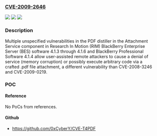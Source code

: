 ### [CVE-2009-2646](https://cve.mitre.org/cgi-bin/cvename.cgi?name=CVE-2009-2646)
![](https://img.shields.io/static/v1?label=Product&message=n%2Fa&color=blue)
![](https://img.shields.io/static/v1?label=Version&message=n%2Fa&color=blue)
![](https://img.shields.io/static/v1?label=Vulnerability&message=n%2Fa&color=brighgreen)

### Description

Multiple unspecified vulnerabilities in the PDF distiller in the Attachment Service component in Research In Motion (RIM) BlackBerry Enterprise Server (BES) software 4.1.3 through 4.1.6 and BlackBerry Professional Software 4.1.4 allow user-assisted remote attackers to cause a denial of service (memory corruption) or possibly execute arbitrary code via a crafted .pdf file attachment, a different vulnerability than CVE-2008-3246 and CVE-2009-0219.

### POC

#### Reference
No PoCs from references.

#### Github
- https://github.com/0xCyberY/CVE-T4PDF

